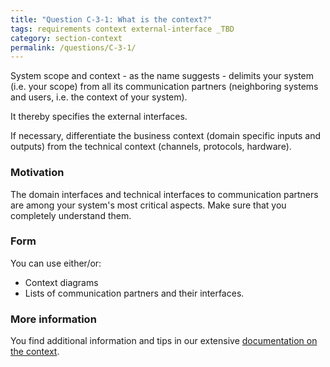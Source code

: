 ```yaml
---
title: "Question C-3-1: What is the context?"
tags: requirements context external-interface _TBD
category: section-context
permalink: /questions/C-3-1/
---
```


System scope and context - as the name suggests - delimits your system (i.e. your scope) from all its communication partners (neighboring systems and users, i.e. the context of your system).

It thereby specifies the external interfaces.

If necessary, differentiate the business context (domain specific inputs and outputs) from the technical context (channels, protocols, hardware).

### Motivation
The domain interfaces and technical interfaces to communication partners are among
your system's most critical aspects. Make sure that you completely understand them.

### Form

You can use either/or:

* Context diagrams
* Lists of communication partners and their interfaces.


### More information

You find additional information and tips in our extensive [documentation on the context](http://docs.arc42.org/section-3/).
